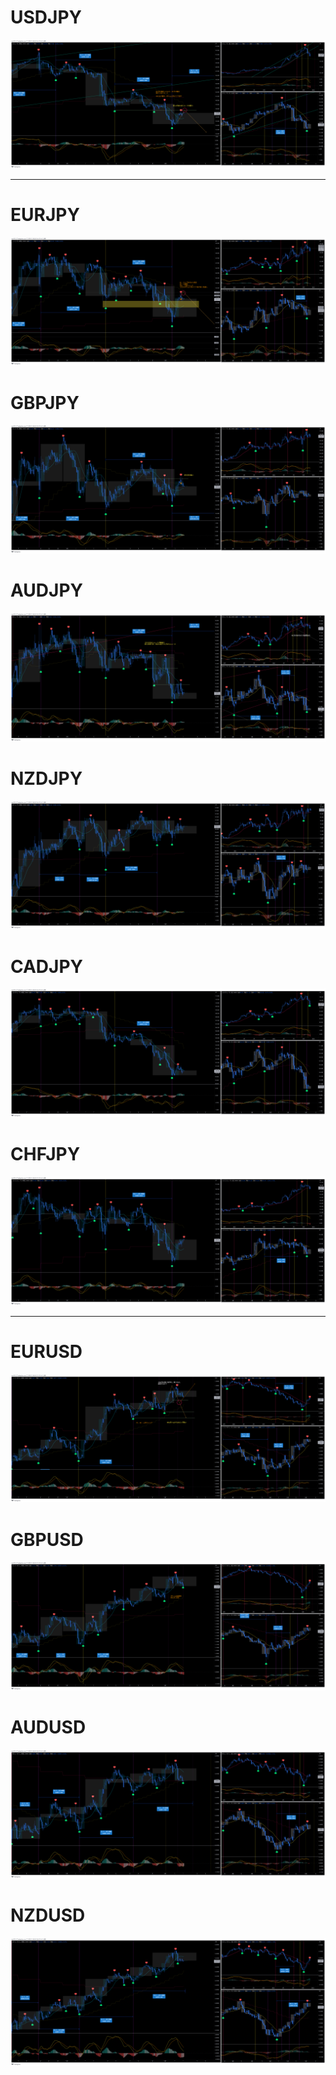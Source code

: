 # USDJPY
![](./USDJPY.png)

---

# EURJPY
![](./EURJPY.png)

# GBPJPY
![](./GBPJPY.png)

# AUDJPY
![](./AUDJPY.png)

# NZDJPY
![](./NZDJPY.png)

# CADJPY
![](./CADJPY.png)

# CHFJPY
![](./CHFJPY.png)

---

# EURUSD
![](./EURUSD.png)

# GBPUSD
![](./GBPUSD.png)

# AUDUSD
![](./AUDUSD.png)

# NZDUSD
![](./NZDUSD.png)

